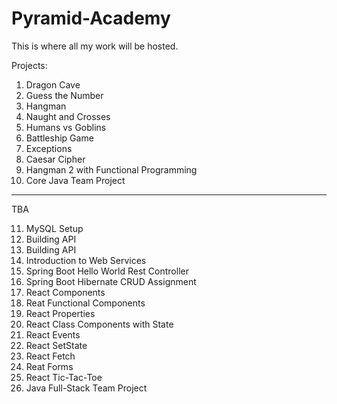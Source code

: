 # Pyramid-Academy
This is where all my work will be hosted. 

Projects:

1. Dragon Cave
2. Guess the Number
3. Hangman
4. Naught and Crosses
5. Humans vs Goblins
6. Battleship Game
7. Exceptions
8. Caesar Cipher 
9. Hangman 2 with Functional Programming
10. Core Java Team Project


-------------------------------------

TBA

11. MySQL Setup
12. Building API
13. Building API
14. Introduction to Web Services
15. Spring Boot Hello World Rest Controller
16. Spring Boot Hibernate CRUD Assignment
17. React Components
18. Reat Functional Components
19. React Properties
20. React Class Components with State
21. React Events
22. React SetState
23. React Fetch
24. Reat Forms
25. React Tic-Tac-Toe
26. Java Full-Stack Team Project

